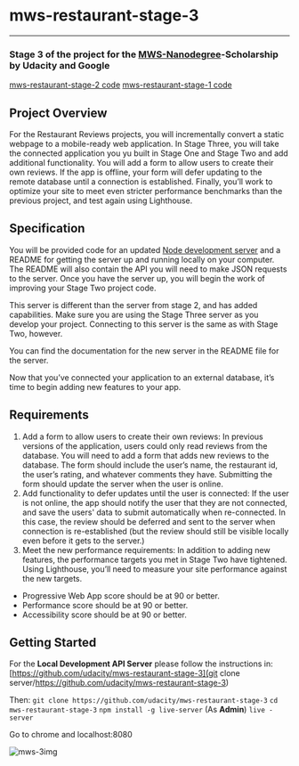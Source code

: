 # mws-restaurant-stage-3

---

### Stage 3 of the project for the [MWS-Nanodegree](https://www.udacity.com/course/mobile-web-specialist-nanodegree--nd024)-Scholarship by Udacity and Google
[mws-restaurant-stage-2 code](https://github.com/Chalecoslovaco/mws-restaurant-stage-2)
[mws-restaurant-stage-1 code](https://github.com/Chalecoslovaco/mws-restaurant-stage-1)

## **Project Overview**
For the Restaurant Reviews projects, you will incrementally convert a static webpage to a mobile-ready web application. In Stage Three, you will take the connected application you yu built in Stage One and Stage Two and add additional functionality. You will add a form to allow users to create their own reviews. If the app is offline, your form will defer updating to the remote database until a connection is established. Finally, you’ll work to optimize your site to meet even stricter performance benchmarks than the previous project, and test again using Lighthouse.

## **Specification**
You will be provided code for an updated [Node development server](https://github.com/udacity/mws-restaurant-stage-3) and a README for getting the server up and running locally on your computer. The README will also contain the API you will need to make JSON requests to the server. Once you have the server up, you will begin the work of improving your Stage Two project code.

This server is different than the server from stage 2, and has added capabilities. Make sure you are using the Stage Three server as you develop your project. Connecting to this server is the same as with Stage Two, however.

You can find the documentation for the new server in the README file for the server.

Now that you’ve connected your application to an external database, it’s time to begin adding new features to your app.

## **Requirements**
1. Add a form to allow users to create their own reviews: In previous versions of the application, users could only read reviews from the database. You will need to add a form that adds new reviews to the database. The form should include the user’s name, the restaurant id, the user’s rating, and whatever comments they have. Submitting the form should update the server when the user is online.
1. Add functionality to defer updates until the user is connected: If the user is not online, the app should notify the user that they are not connected, and save the users' data to submit automatically when re-connected. In this case, the review should be deferred and sent to the server when connection is re-established (but the review should still be visible locally even before it gets to the server.)
1. Meet the new performance requirements: In addition to adding new features, the performance targets you met in Stage Two have tightened. Using Lighthouse, you’ll need to measure your site performance against the new targets.
- Progressive Web App score should be at 90 or better.
- Performance score should be at 90 or better.
- Accessibility score should be at 90 or better.

## **Getting Started**
For the **Local Development API Server** please follow the instructions in: [https://github.com/udacity/mws-restaurant-stage-3](git clone server/https://github.com/udacity/mws-restaurant-stage-3)

Then:
`git clone https://github.com/udacity/mws-restaurant-stage-3`
`cd mws-restaurant-stage-3`
`npm install -g live-server` (As **Admin**)
`live -server`

Go to chrome and localhost:8080

![mws-3img](https://i.imgur.com/4rFyLFS.png)